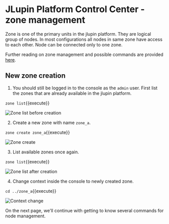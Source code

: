 # JLupin Platform Control Center - zone management

Zone is one of the primary units in the jlupin platform. They are logical group of nodes. In most configurations all nodes in same zone have access to each other. Node can be connected only to one zone.

Further reading on zone management and possible commands are provided [here](https://jlupin.io/documentation/jlupin-platform-control-center-161/commands/zone/).

## New zone creation

1. You should still be logged in to the console as the `admin` user. First list the zones that are already available in the jlupin platform.

  `zone list`{{execute}}

  ![Zone list before creation](assets/jpcc_zone_list_pre_create.png)

2. Create a new zone with name `zone_a`.

  `zone create zone_a`{{execute}}

  ![Zone create](assets/jpcc_zone_create.png)

3. List available zones once again.

  `zone list`{{execute}}

  ![Zone list after creation](assets/jpcc_zone_list_pre_node_add.png)

4. Change context inside the console to newly created zone.

  `cd ../zone_a`{{execute}}

  ![Context change](assets/jpcc_zone_context_change.png)

On the next page, we'll continue with getting to know several commands for node management.
